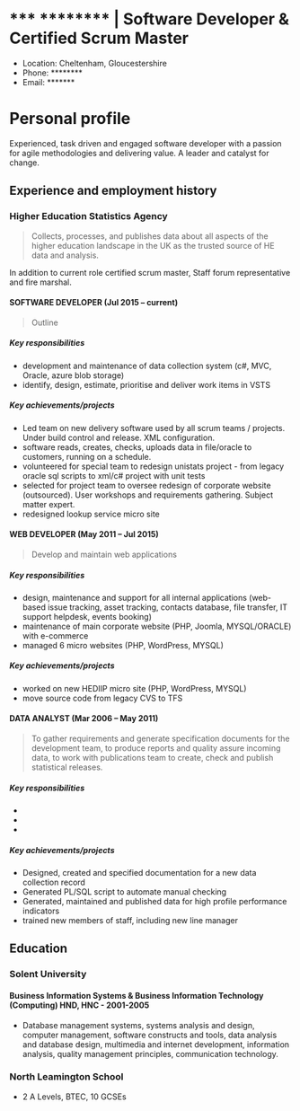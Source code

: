 # *** ******** | Software Developer & Certified Scrum Master
-	Location: Cheltenham, Gloucestershire
-	Phone: ********
-	Email: *******

# Personal profile
Experienced, task driven and engaged software developer with a passion for agile methodologies and delivering value. A leader and catalyst for change.

## Experience and employment history

### Higher Education Statistics Agency
> Collects, processes, and publishes data about all aspects of the higher education landscape in the UK as the trusted source of HE data and analysis.

In addition to current role certified scrum master, Staff forum representative and fire marshal.

#### SOFTWARE DEVELOPER (Jul 2015 – current)
>Outline

##### Key responsibilities
- development and maintenance of data collection system (c#, MVC, Oracle, azure blob storage)
- identify, design, estimate, prioritise and deliver work items in VSTS

##### Key achievements/projects
- Led team on new delivery software used by all scrum teams / projects. Under build control and release. XML configuration.
- software reads, creates, checks, uploads data in file/oracle to customers, running on a schedule.
- volunteered for special team to redesign unistats project - from legacy oracle sql scripts to xml/c# project with unit tests
- selected for project team to oversee redesign of corporate website (outsourced). User workshops and requirements gathering. Subject matter expert.
- redesigned lookup service micro site

#### WEB DEVELOPER (May 2011 – Jul 2015)
> Develop and maintain web applications

##### Key responsibilities
- design, maintenance and support for all internal applications (web-based issue tracking, asset tracking, contacts database, file transfer, IT support helpdesk, events booking)
- maintenance of main corporate website (PHP, Joomla, MYSQL/ORACLE) with e-commerce
- managed 6 micro websites (PHP, WordPress, MYSQL)

##### Key achievements/projects
- worked on new HEDIIP micro site (PHP, WordPress, MYSQL)
- move source code from legacy CVS to TFS

#### DATA ANALYST (Mar 2006 – May 2011)
> To gather requirements and generate specification documents for the development team, to produce reports and quality assure incoming data, to work with publications team to create, check and publish statistical releases.

##### Key responsibilities
-
-
-
##### Key achievements/projects
- Designed, created and specified documentation for a new data collection record
- Generated PL/SQL script to automate manual checking
- Generated, maintained and published data for high profile performance indicators
- trained new members of staff, including new line manager

## Education

### Solent University

#### Business Information Systems & Business Information Technology (Computing) HND, HNC - 2001-2005
- Database management systems, systems analysis and design, computer management, software constructs and tools, data analysis and database design, multimedia and internet development, information analysis, quality management principles, communication technology.

### North Leamington School
-	2 A Levels, BTEC, 10 GCSEs
